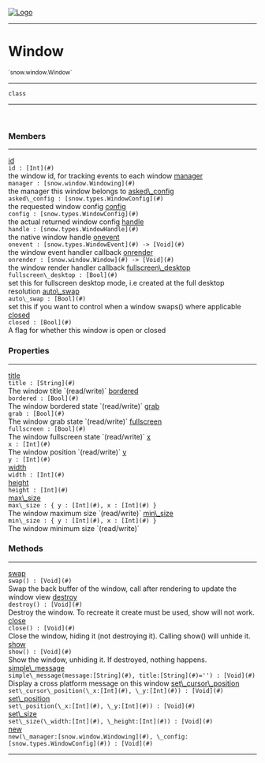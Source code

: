 
[![Logo](../../../images/logo.png)](../../../api/index.html)

---



<h1>Window</h1>
<small>`snow.window.Window`</small>



---

`class`

---

&nbsp;
&nbsp;



<h3>Members</h3> <hr/><span class="member apipage">
                <a name="id"><a class="lift" href="#id">id</a></a><div class="clear"></div><code class="signature apipage">id : [Int](#)</code><br/></span>
            <span class="small_desc_flat">the window id, for tracking events to each window</span><span class="member apipage">
                <a name="manager"><a class="lift" href="#manager">manager</a></a><div class="clear"></div><code class="signature apipage">manager : [snow.window.Windowing](#)</code><br/></span>
            <span class="small_desc_flat">the manager this window belongs to</span><span class="member apipage">
                <a name="asked_config"><a class="lift" href="#asked_config">asked\_config</a></a><div class="clear"></div><code class="signature apipage">asked\_config : [snow.types.WindowConfig](#)</code><br/></span>
            <span class="small_desc_flat">the requested window config</span><span class="member apipage">
                <a name="config"><a class="lift" href="#config">config</a></a><div class="clear"></div><code class="signature apipage">config : [snow.types.WindowConfig](#)</code><br/></span>
            <span class="small_desc_flat">the actual returned window config</span><span class="member apipage">
                <a name="handle"><a class="lift" href="#handle">handle</a></a><div class="clear"></div><code class="signature apipage">handle : [snow.types.WindowHandle](#)</code><br/></span>
            <span class="small_desc_flat">the native window handle</span><span class="member apipage">
                <a name="onevent"><a class="lift" href="#onevent">onevent</a></a><div class="clear"></div><code class="signature apipage">onevent : [snow.types.WindowEvent](#)&nbsp;-&gt; [Void](#)</code><br/></span>
            <span class="small_desc_flat">the window event handler callback</span><span class="member apipage">
                <a name="onrender"><a class="lift" href="#onrender">onrender</a></a><div class="clear"></div><code class="signature apipage">onrender : [snow.window.Window](#)&nbsp;-&gt; [Void](#)</code><br/></span>
            <span class="small_desc_flat">the window render handler callback</span><span class="member apipage">
                <a name="fullscreen_desktop"><a class="lift" href="#fullscreen_desktop">fullscreen\_desktop</a></a><div class="clear"></div><code class="signature apipage">fullscreen\_desktop : [Bool](#)</code><br/></span>
            <span class="small_desc_flat">set this for fullscreen desktop mode, i.e created at the full desktop resolution</span><span class="member apipage">
                <a name="auto_swap"><a class="lift" href="#auto_swap">auto\_swap</a></a><div class="clear"></div><code class="signature apipage">auto\_swap : [Bool](#)</code><br/></span>
            <span class="small_desc_flat">set this if you want to control when a window swaps() where applicable</span><span class="member apipage">
                <a name="closed"><a class="lift" href="#closed">closed</a></a><div class="clear"></div><code class="signature apipage">closed : [Bool](#)</code><br/></span>
            <span class="small_desc_flat">A flag for whether this window is open or closed</span>



<h3>Properties</h3> <hr/><span class="member apipage">
                <a name="title"><a class="lift" href="#title">title</a></a> <div class="clear"></div><code class="signature apipage">title : [String](#)</code><br/></span>
            <span class="small_desc_flat">The window title `(read/write)`</span><span class="member apipage">
                <a name="bordered"><a class="lift" href="#bordered">bordered</a></a> <div class="clear"></div><code class="signature apipage">bordered : [Bool](#)</code><br/></span>
            <span class="small_desc_flat">The window bordered state `(read/write)`</span><span class="member apipage">
                <a name="grab"><a class="lift" href="#grab">grab</a></a> <div class="clear"></div><code class="signature apipage">grab : [Bool](#)</code><br/></span>
            <span class="small_desc_flat">The window grab state `(read/write)`</span><span class="member apipage">
                <a name="fullscreen"><a class="lift" href="#fullscreen">fullscreen</a></a> <div class="clear"></div><code class="signature apipage">fullscreen : [Bool](#)</code><br/></span>
            <span class="small_desc_flat">The window fullscreen state `(read/write)`</span><span class="member apipage">
                <a name="x"><a class="lift" href="#x">x</a></a> <div class="clear"></div><code class="signature apipage">x : [Int](#)</code><br/></span>
            <span class="small_desc_flat">The window position `(read/write)`</span><span class="member apipage">
                <a name="y"><a class="lift" href="#y">y</a></a> <div class="clear"></div><code class="signature apipage">y : [Int](#)</code><br/></span>
            <span class="small_desc_flat"></span><span class="member apipage">
                <a name="width"><a class="lift" href="#width">width</a></a> <div class="clear"></div><code class="signature apipage">width : [Int](#)</code><br/></span>
            <span class="small_desc_flat"></span><span class="member apipage">
                <a name="height"><a class="lift" href="#height">height</a></a> <div class="clear"></div><code class="signature apipage">height : [Int](#)</code><br/></span>
            <span class="small_desc_flat"></span><span class="member apipage">
                <a name="max_size"><a class="lift" href="#max_size">max\_size</a></a> <div class="clear"></div><code class="signature apipage">max\_size : { y : [Int](#), x : [Int](#) }</code><br/></span>
            <span class="small_desc_flat">The window maximum size `(read/write)`</span><span class="member apipage">
                <a name="min_size"><a class="lift" href="#min_size">min\_size</a></a> <div class="clear"></div><code class="signature apipage">min\_size : { y : [Int](#), x : [Int](#) }</code><br/></span>
            <span class="small_desc_flat">The window minimum size `(read/write)`</span>



<h3>Methods</h3> <hr/><span class="method apipage">
            <a name="swap"><a class="lift" href="#swap">swap</a></a> <div class="clear"></div><code class="signature apipage">swap() : [Void](#)</code><br/><span class="small_desc_flat">Swap the back buffer of the window, call after rendering to update the window view</span>
        </span>
    <span class="method apipage">
            <a name="destroy"><a class="lift" href="#destroy">destroy</a></a> <div class="clear"></div><code class="signature apipage">destroy() : [Void](#)</code><br/><span class="small_desc_flat">Destroy the window. To recreate it create must be used, show will not work.</span>
        </span>
    <span class="method apipage">
            <a name="close"><a class="lift" href="#close">close</a></a> <div class="clear"></div><code class="signature apipage">close() : [Void](#)</code><br/><span class="small_desc_flat">Close the window, hiding it (not destroying it). Calling show() will unhide it.</span>
        </span>
    <span class="method apipage">
            <a name="show"><a class="lift" href="#show">show</a></a> <div class="clear"></div><code class="signature apipage">show() : [Void](#)</code><br/><span class="small_desc_flat">Show the window, unhiding it. If destroyed, nothing happens.</span>
        </span>
    <span class="method apipage">
            <a name="simple_message"><a class="lift" href="#simple_message">simple\_message</a></a> <div class="clear"></div><code class="signature apipage">simple\_message(message:[String](#)<span></span>, title:[String](#)<span>=&#x27;&#x27;</span>) : [Void](#)</code><br/><span class="small_desc_flat">Display a cross platform message on this window</span>
        </span>
    <span class="method apipage">
            <a name="set_cursor_position"><a class="lift" href="#set_cursor_position">set\_cursor\_position</a></a> <div class="clear"></div><code class="signature apipage">set\_cursor\_position(\_x:[Int](#)<span></span>, \_y:[Int](#)<span></span>) : [Void](#)</code><br/><span class="small_desc_flat"></span>
        </span>
    <span class="method apipage">
            <a name="set_position"><a class="lift" href="#set_position">set\_position</a></a> <div class="clear"></div><code class="signature apipage">set\_position(\_x:[Int](#)<span></span>, \_y:[Int](#)<span></span>) : [Void](#)</code><br/><span class="small_desc_flat"></span>
        </span>
    <span class="method apipage">
            <a name="set_size"><a class="lift" href="#set_size">set\_size</a></a> <div class="clear"></div><code class="signature apipage">set\_size(\_width:[Int](#)<span></span>, \_height:[Int](#)<span></span>) : [Void](#)</code><br/><span class="small_desc_flat"></span>
        </span>
    <span class="method apipage">
            <a name="new"><a class="lift" href="#new">new</a></a> <div class="clear"></div><code class="signature apipage">new(\_manager:[snow.window.Windowing](#)<span></span>, \_config:[snow.types.WindowConfig](#)<span></span>) : [Void](#)</code><br/><span class="small_desc_flat"></span>
        </span>
    





---

&nbsp;
&nbsp;
&nbsp;
&nbsp;
